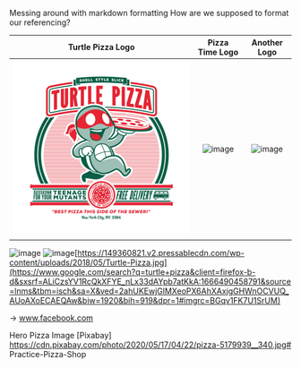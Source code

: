Messing around with markdown formatting
How are we supposed to format our referencing?

|           Turtle Pizza Logo       |           Pizza Time Logo                   |   Another Logo  |
:---------------------------------: | :-------------------------------------:   | :----------------------:
![image](./images/Turtle%20Pizza.jpg) | ![image](./images/pizza%20restaurant.jpg) | ![image](./images/pizza%20restaurant.png)



![image](./images/Turtle-Pizza.jpg) ![image](./images/pizza%20restaurant.jpg)[https://149360821.v2.pressablecdn.com/wp-content/uploads/2018/05/Turtle-Pizza.jpg](https://www.google.com/search?q=turtle+pizza&client=firefox-b-d&sxsrf=ALiCzsYV1RcQkXFYE_nLx33dAYpb7atKkA:1666490458791&source=lnms&tbm=isch&sa=X&ved=2ahUKEwjGlMXeoPX6AhXAxjgGHWnOCVUQ_AUoAXoECAEQAw&biw=1920&bih=919&dpr=1#imgrc=BGqv1FK7U1SrUM)

-> www.facebook.com

Hero Pizza Image [Pixabay] https://cdn.pixabay.com/photo/2020/05/17/04/22/pizza-5179939__340.jpg# Practice-Pizza-Shop
